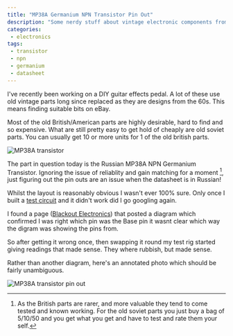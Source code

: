 ```yaml
---
title: "MP38A Germanium NPN Transistor Pin Out"
description: "Some nerdy stuff about vintage electronic components from the USSR"
categories:
 - electronics
tags:
 - transistor
 - npn
 - germanium
 - datasheet
---
```

I've recently been working on a DIY guitar effects pedal.  A lot of these use old vintage parts long since replaced as they are designs from the 60s.  This means finding suitable bits on eBay.

Most of the old British/American parts are highly desirable, hard to find and so expensive.  What are still pretty easy to get hold of cheaply are old soviet parts. You can usually get 10 or more units for 1 of the old british parts.

<img class="padded center"
		alt="MP38A transistor"
		src="/images/2019-03-06-MP38A-transistor-pinout/IMG_8014.jpg"
	  srcset="/images/2019-03-06-MP38A-transistor-pinout/IMG_8014.jpg 1x, /images/2019-03-06-MP38A-transistor-pinout/IMG_8014-2x.jpg 2x" />

The part in question today is the Russian MP38A NPN Germanium Transistor. Ignoring the issue of reliablity and gain matching for a moment [^mp38aag1], just figuring out the pin outs are an issue when the datasheet is in Russian!

<!-- more -->

Whilst the layout is reasonably obvious I wasn't ever 100% sure.  Only once I built a [test circuit][tbetc] and it didn't work did I go googling again.

I found a page ([Blackout Electronics][be]) that posted a diagram which confirmed I was right which pin was the Base pin it wasnt clear which way the digram was showing the pins from.

So after getting it wrong once, then swapping it round my test rig started giving readings that made sense. They where rubbish, but made sense.

Rather than another diagram, here's an annotated photo which should be fairly unambiguous.

<img class="padded center"
		alt="MP38A transistor pin out"
		src="/images/2019-03-06-MP38A-transistor-pinout/IMG_8012-Edit.jpg"
	  srcset="/images/2019-03-06-MP38A-transistor-pinout/IMG_8012-Edit.jpg 1x, /images/2019-03-06-MP38A-transistor-pinout/IMG_8012-Edit-2x.jpg 2x" />

[^mp38aag1]: As the British parts are rarer, and more valuable they tend to come tested and known working.  For the old soviet parts you just buy a bag of 5/10/50 and you get what you get and have to test and rate them your self.

[tbetc]: http://tagboardeffects.blogspot.com/2012/08/germanium-transistor-tester.html
[be]: http://blackoutelectronics.com/wordpress/?p=445